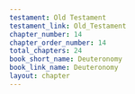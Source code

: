 ```yaml
---
testament: Old Testament
testament_link: Old_Testament
chapter_number: 14
chapter_order_number: 14
total_chapters: 24
book_short_name: Deuteronomy
book_link_name: Deuteronomy
layout: chapter
---
```

